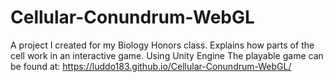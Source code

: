 # Cellular-Conundrum-WebGL
A project I created for my Biology Honors class. Explains how parts of the cell work in an interactive game.
Using Unity Engine
The playable game can be found at: https://luddo183.github.io/Cellular-Conundrum-WebGL/
